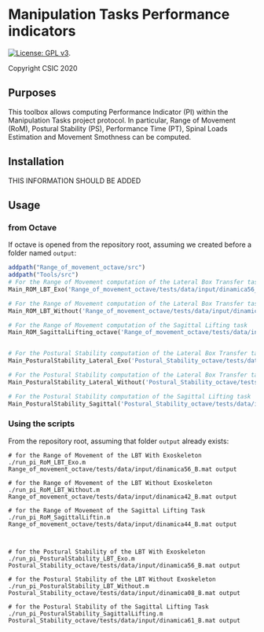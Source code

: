 # Manipulation Tasks Performance indicators

[![License: GPL v3](https://img.shields.io/badge/License-GPLv3-blue.svg)](https://www.gnu.org/licenses/gpl-3.0).

Copyright CSIC 2020

## Purposes

This toolbox allows computing Performance Indicator (PI) within the Manipulation Tasks project protocol.
In particular, Range of Movement (RoM), Postural Stability (PS), Performance Time (PT), Spinal Loads Estimation and Movement Smothness can be computed.

## Installation

THIS INFORMATION SHOULD BE ADDED

## Usage

### from Octave

If octave is opened from the repository root, assuming we created before a folder named `output`:

```octave
addpath("Range_of_movement_octave/src")
addpath("Tools/src")
# For the Range of Movement computation of the Lateral Box Transfer task With Exoskeleton
Main_ROM_LBT_Exo('Range_of_movement_octave/tests/data/input/dinamica56_B.mat', "output")

# For the Range of Movement computation of the Lateral Box Transfer task Without Exoskeleton
Main_ROM_LBT_Without('Range_of_movement_octave/tests/data/input/dinamica42_B.mat', "output")

# For the Range of Movement computation of the Sagittal Lifting task 
Main_ROM_SagittalLifting_octave('Range_of_movement_octave/tests/data/input/dinamica44_B.mat', "output")


# For the Postural Stability computation of the Lateral Box Transfer task With Exoskeleton
Main_PosturalStability_Lateral_Exo('Postural_Stability_octave/tests/data/input/dinamica56_B.mat', "output")

# For the Postural Stability computation of the Lateral Box Transfer task Without Exoskeleton
Main_PosturalStability_Lateral_Without('Postural_Stability_octave/tests/data/input/dinamica08_B.mat', "output")

# For the Postural Stability computation of the Sagittal Lifting task 
Main_PosturalStability_Sagittal('Postural_Stability_octave/tests/data/input/dinamica61_B.mat', "output")
```

### Using the scripts

From the repository root, assuming that folder `output` already exists:

```term
# for the Range of Movement of the LBT With Exoskeleton
./run_pi_RoM_LBT_Exo.m Range_of_movement_octave/tests/data/input/dinamica56_B.mat output

# for the Range of Movement of the LBT Without Exoskeleton
./run_pi_RoM_LBT_Without.m Range_of_movement_octave/tests/data/input/dinamica42_B.mat output

# for the Range of Movement of the Sagittal Lifting Task
./run_pi_RoM_SagittalLiftin.m Range_of_movement_octave/tests/data/input/dinamica44_B.mat output



# for the Postural Stability of the LBT With Exoskeleton
./run_pi_PosturalStability_LBT_Exo.m Postural_Stability_octave/tests/data/input/dinamica56_B.mat output

# for the Postural Stability of the LBT Without Exoskeleton
./run_pi_PosturalStability_LBT_Without.m Postural_Stability_octave/tests/data/input/dinamica08_B.mat output

# for the Postural Stability of the Sagittal Lifting Task
./run_pi_PosturalStability_SagittalLifting.m Postural_Stability_octave/tests/data/input/dinamica61_B.mat output
```
